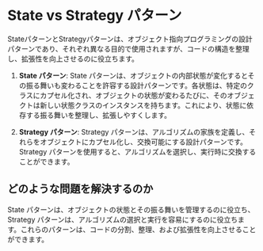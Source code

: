 # State vs Strategy パターン

StateパターンとStrategyパターンは、オブジェクト指向プログラミングの設計パターンであり、それぞれ異なる目的で使用されますが、コードの構造を整理し、拡張性を向上させるのに役立ちます。

1. **State パターン**: State
   パターンは、オブジェクトの内部状態が変化するとその振る舞いも変わることを許容する設計パターンです。各状態は、特定のクラスにカプセル化され、オブジェクトの状態が変わるたびに、そのオブジェクトは新しい状態クラスのインスタンスを持ちます。これにより、状態に依存する振る舞いを整理し、拡張しやすくします。

2. **Strategy パターン**: Strategy
   パターンは、アルゴリズムの家族を定義し、それらをオブジェクトにカプセル化し、交換可能にする設計パターンです。Strategy
   パターンを使用すると、アルゴリズムを選択し、実行時に交換することができます。

## どのような問題を解決するのか

State パターンは、オブジェクトの状態とその振る舞いを管理するのに役立ち、Strategy
パターンは、アルゴリズムの選択と実行を容易にするのに役立ちます。これらのパターンは、コードの分割、整理、および拡張性を向上させることができます。
